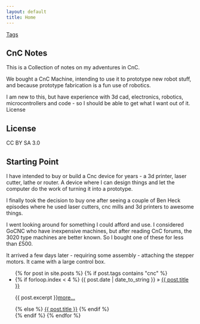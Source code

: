 ```yaml
---
layout: default
title: Home
---
```

[Tags](tags.html)

## CnC Notes

This is a Collection of notes on my adventures in CnC.

We bought a CnC Machine, intending to use it to prototype new robot stuff, and because prototype fabrication is a fun use of robotics.

I am new to this, but have experience with 3d cad, electronics, robotics, microcontrollers and code - so I should be able to get what I want out of it.
License

## License

CC BY SA 3.0

## Starting Point

I have intended to buy or build a Cnc device for years - a 3d printer, laser cutter, lathe or router. A device where I can design things and let the computer do the work of turning it into a prototype. 

I finally took the decision to buy one after seeing a couple of Ben Heck episodes where he used laser cutters, cnc mills and 3d printers to awesome things.

I went looking around for something I could afford and use. I considered GoCNC who have inexpensive machines, but after reading CnC forums, the 3020 type machines are better known. So I bought one of these for less than £500.

It arrived a few days later - requiring some assembly - attaching the stepper motors. It came with a large control box.

<ul>
  {% for post in site.posts %}
    {% if post.tags contains "cnc" %}
        <li>
            {% if forloop.index < 4 %}
                <span>{{ post.date | date_to_string }}</span> &raquo; <a href="{{ BASE_PATH }}{{ post.url }}">{{ post.title }}</a><p class="clearfix">{{ post.excerpt }}<a href="{{ BASE_PATH }}{{ post.url }}">more...</a></p><p class="clearfix"></p>
            {% else %}
                  <a href="{{ site.baseurl }}{{ post.url }}">{{ post.title }}</a>
            {% endif %}
        </li>
    {% endif %}
  {% endfor %}
</ul>
